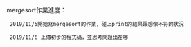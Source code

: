 mergesort作業進度：

     2019/11/5開始寫mergesort的作業，碰上print的結果跟想像不符的狀況
     
     2019/11/6 上傳初步的程式碼，並思考問題出在哪
